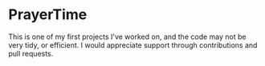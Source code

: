 # PrayerTime

This is one of my first projects I've worked on, and the code may not be very tidy, or efficient. I would appreciate support through contributions and pull requests.

 
